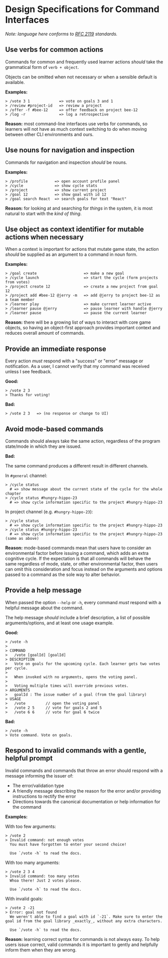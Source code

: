 # Design Specifications for Command Interfaces

_Note: language here conforms to [RFC 2119](https://www.ietf.org/rfc/rfc2119.txt) standards._

## Use verbs for common actions

Commands for common and frequently used learner actions _should_ take the grammatical form of `verb + object`.

Objects can be omitted when not necessary or when a sensible default is available.

**Examples:**

```
> /vote 3 1             => vote on goals 3 and 1
> /review #project-id   => review a project
> /offer -f #bee-12     => offer feedback on project bee-12
> /log -r               => log a retrospective
```

**Reason:** most command-line interfaces use verbs for commands, so learners will not have as much context switching to do when moving between other CLI environments and ours.

## Use nouns for navigation and inspection

Commands for navigation and inspection _should_ be nouns.

**Examples:**

```
> /profile            => open account profile panel
> /cycle              => show cycle stats
> /project            => show current project
> /goal 12            => show goal with id 12
> /goal search React  => search goals for text "React"
```

**Reason:** for looking at and searching for _things_ in the system, it is most natural to start with the _kind of thing_.

## Use object as context identifier for mutable actions when necessary

When a context is important for actions that mutate game state, the action _should_ be supplied as an argument to a command in noun form.

**Examples:**

```
> /goal create                     => make a new goal
> /cycle launch                    => start the cycle (form projects from votes)
> /project create 12               => create a new project from goal 12
> /project add #bee-12 @jerry -m   => add @jerry to project bee-12 as a team member
> /learner play                    => make current learner active
> /learner pause @jerry            => pause learner with handle @jerry
> /learner pause                   => pause the current learner
```

**Reason:** there will be a growing list of ways to interact with core game objects, so having an object-first approach provides important context and reduces overall amount of commands.

## Provide an immediate response

Every action _must_ respond with a "success" or "error" message or notification. As a user, I cannot verify that my command was received unless I see feedback.

**Good:**

```
> /vote 2 3
> Thanks for voting!
```

**Bad:**

```
> /vote 2 3   => (no response or change to UI)
```

## Avoid mode-based commands

Commands should always take the same action, regardless of the program state/mode in which they are issued.

**Bad:**

The same command produces a different result in different channels.

In `#general` channel:

```
> /cycle status
  # => show message about the current state of the cycle for the whole chapter
> /cycle status #hungry-hippo-23
  # => show cycle information specific to the project #hungry-hippo-23
```

In project channel (e.g. `#hungry-hippo-23`):

```
> /cycle status
  # => show cycle information specific to the project #hungry-hippo-23
> /cycle status #hungry-hippo-23
  # => show cycle information specific to the project #hungry-hippo-23 (same as above)
```

**Reason:** mode-based commands mean that users have to consider an environmental factor before issuing a command, which adds an extra cognitive cycle. If the expectation is that all commands will behave the same regardless of mode, state, or other environmental factor, then users can omit this consideration and focus instead on the arguments and options passed to a command as the sole way to alter behavior.

## Provide a help message

When passed the option `--help` or `-h`, every command _must_ respond with a helpful message about the command.

The help message _should_ include a brief description, a list of possible arguments/options, and at least one usage example.

**Good:**

```
> /vote -h
>
> COMMAND
>   /vote [goalId] [goalId]
> DESCRIPTION
>   Vote on goals for the upcoming cycle. Each learner gets two votes per cycle.
>
>   When invoked with no arguments, opens the voting panel.
>
>   Voting multiple times will override previous votes.
> ARGUMENTS
>   goalId : The issue number of a goal (from the goal library)
> USAGE
>   /vote         // open the voting panel
>   /vote 2 5     // vote for goals 2 and 5
>   /vote 6 6     // vote for goal 6 twice
```

**Bad:**

```
> /vote -h
> Vote command. Vote on goals.
```

## Respond to invalid commands with a gentle, helpful prompt

Invalid commands and commands that throw an error should respond with a message informing the issuer of:

- The error/validation type
- A friendly message describing the reason for the error and/or providing instructions to rectify the error
- Directions towards the canonical documentation or help information for the command

**Examples:**

With too few arguments:
```
> /vote 2
> Invalid command: not enough votes
  You must have forgotten to enter your second choice!

  Use `/vote -h` to read the docs.
```

With too many arguments:
```
> /vote 2 3 4
> Invalid command: too many votes
  Whoa there! Just 2 votes please.

  Use `/vote -h` to read the docs.
```

With invalid goals:
```
> /vote 2 -21
> Error: goal not found
  We weren't able to find a goal with id `-21`. Make sure to enter the goal id from the goal library _exactly_, without any extra characters.

  Use `/vote -h` to read the docs.
```

**Reason:** learning correct syntax for commands is not always easy. To help users issue correct, valid commands it is important to gently and helpfully inform them when they are wrong.
